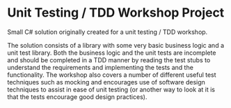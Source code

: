# Unit Testing / TDD Workshop Project 
Small C# solution originally created for a unit testing / TDD workshop.

The solution consists of a library with some very basic business logic and a unit test library. Both the business logic and the unit tests are incomplete and should be completed in a TDD manner by reading the test stubs to understand the requirements and implementing the tests and the functionality. The workshop also covers a number of different useful test techniques such as mocking and encourages use of software design techniques to assist in ease of unit testing (or another way to look at it is that the tests encourage good design practices). 
